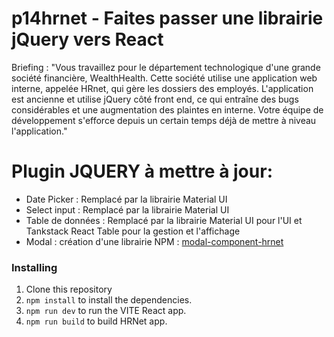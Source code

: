 # p14hrnet - Faites passer une librairie jQuery vers React

Briefing : "Vous travaillez pour le département technologique d'une grande société financière, WealthHealth. 
Cette société utilise une application web interne, appelée HRnet, qui gère les dossiers des employés. L'application est ancienne et utilise jQuery côté front end, ce qui entraîne des bugs considérables et une augmentation des plaintes en interne. Votre équipe de développement s'efforce depuis un certain temps déjà de mettre à niveau l'application."

# Plugin JQUERY à mettre à jour:

- Date Picker : Remplacé par la librairie Material UI
- Select input : Remplacé par la librairie Material UI
- Table de données : Remplacé par la librairie Material UI pour l'UI et Tankstack React Table pour la gestion et l'affichage
- Modal : création d'une librairie NPM : [modal-component-hrnet](https://www.npmjs.com/package/@antoinea95/modal-component-hrnet)

### Installing

1. Clone this repository
2. `npm install` to install the dependencies.
3. `npm run dev` to run the VITE React app.
4. `npm run build` to build HRNet app.
